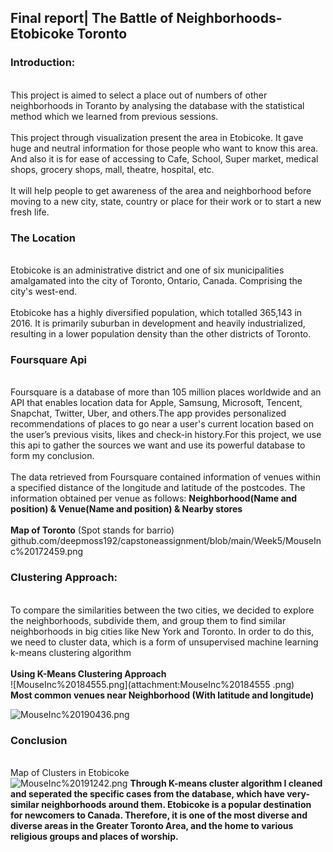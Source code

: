 ## **Final report| The Battle of Neighborhoods- Etobicoke Toronto**
### Introduction:

<br>This project is aimed to select a place out of numbers of other neighborhoods in Toranto by analysing the database with the statistical method which we learned from previous sessions.<br/>
<br>This project through visualization present the area in Etobicoke. It gave huge and neutral information for those people who want to know this area. And also it is for  ease of accessing to Cafe, School, Super market, medical shops, grocery shops, mall, theatre, hospital, etc. <br/>
<br>It will help people to get awareness of the area and neighborhood before moving to a new city, state, country or place for their work or to start a new fresh life.<br/>
### The Location
<br>Etobicoke is an administrative district and one of six municipalities amalgamated into the city of Toronto, Ontario, Canada. Comprising the city's west-end.<br/>
<br>Etobicoke has a highly diversified population, which totalled 365,143 in 2016. It is primarily suburban in development and heavily industrialized, resulting in a lower population density than the other districts of Toronto.<br/>
### Foursquare Api
<br>Foursquare is a database of more than 105 million places worldwide and an API that enables location data for Apple, Samsung, Microsoft, Tencent, Snapchat, Twitter, Uber, and others.The app provides personalized recommendations of places to go near a user's current location based on the user’s previous visits, likes and check-in history.For this project, we use this api to gather the sources we want and use its powerful database to form my conclusion.<br/>
<br>The data retrieved from Foursquare contained information of venues within a specified distance of the longitude and latitude of the postcodes. The information obtained per venue as follows: **Neighborhood(Name and position) & Venue(Name and position) & Nearby stores**<br/>
<br>**Map of Toronto** (Spot stands for barrio)<br/>
github.com/deepmoss192/capstoneassignment/blob/main/Week5/MouseInc%20172459.png
### Clustering Approach:
<br>To compare the similarities between the two cities, we decided to explore the neighborhoods, subdivide them, and group them to find similar neighborhoods in big cities like New York and Toronto. In order to do this, we need to cluster data, which is a form of unsupervised machine learning k-means clustering algorithm<br/>
<br>**Using K-Means Clustering Approach**<br/>
![MouseInc%20184555.png](attachment:MouseInc%20184555 .png)
<br>**Most common venues near Neighborhood (With latitude and longitude)** 

![MouseInc%20190436.png](attachment:MouseInc%20190436.png)
### Conclusion
<br>Map of Clusters in Etobicoke<br/>
![MouseInc%20191242.png](attachment:MouseInc%20191242.png)
**Through K-means cluster algorithm I cleaned and seperated the specific cases from the database, which have very-similar neighborhoods around them. Etobicoke is a popular destination for newcomers to Canada. Therefore, it is one of the most diverse and diverse areas in the Greater Toronto Area, and the home to various religious groups and places of worship.**
